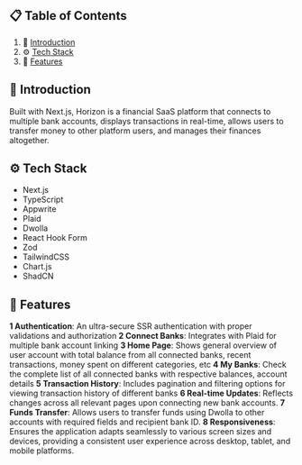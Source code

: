 ## 📋 <a name="table">Table of Contents</a>

1. 🤖 [Introduction](#introduction)
2. ⚙️ [Tech Stack](#tech-stack)
3. 🔋 [Features](#features)


## <a name="introduction">🤖 Introduction</a>

Built with Next.js, Horizon is a financial SaaS platform that connects to multiple bank accounts, displays transactions in real-time, allows users to transfer money to other platform users, and manages their finances altogether. 

## <a name="tech-stack">⚙️ Tech Stack</a>

- Next.js
- TypeScript
- Appwrite
- Plaid
- Dwolla
- React Hook Form
- Zod
- TailwindCSS
- Chart.js
- ShadCN

## <a name="features">🔋 Features</a>

**1 Authentication**: An ultra-secure SSR authentication with proper validations and authorization
**2 Connect Banks**: Integrates with Plaid for multiple bank account linking
**3 Home Page**: Shows general overview of user account with total balance from all connected banks, recent transactions, money spent on different categories, etc
**4 My Banks**: Check the complete list of all connected banks with respective balances, account details
**5 Transaction History**: Includes pagination and filtering options for viewing transaction history of different banks
**6 Real-time Updates**: Reflects changes across all relevant pages upon connecting new bank accounts.
**7 Funds Transfer**: Allows users to transfer funds using Dwolla to other accounts with required fields and recipient bank ID.
**8 Responsiveness**: Ensures the application adapts seamlessly to various screen sizes and devices, providing a consistent user experience across desktop, tablet, and mobile platforms.
